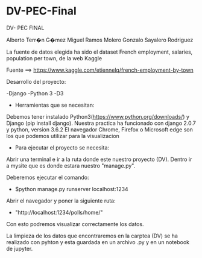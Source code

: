 # DV-PEC-Final


DV- PEC FINAL


Alberto Terr�n G�mez
Miguel Ramos Molero
Gonzalo Sayalero Rodriguez


La fuente de datos elegida ha sido el dataset French employment, salaries, population per town, de la web Kaggle

Fuente ==> https://www.kaggle.com/etiennelq/french-employment-by-town

Desarrollo del proyecto:

-Django
-Python 3
-D3

- Herramientas que se necesitan:

Debemos tener instalado Python3(https://www.python.org/downloads/)  y Django (pip install django).
Nuestra practica ha funcionado con django 2.0.7 y python, version 3.6.2
El navegador Chrome, Firefox o Microsoft edge son los que podemos utilizar para la visualizacion 

- Para ejecutar el proyecto se necesita: 

Abrir una terminal e ir a la ruta donde este nuestro proyecto (DV).
Dentro ir a mysite que es donde estara nuestro "manage.py".

Deberemos ejecutar el comando:
- $python manage.py runserver localhost:1234

Abrir el navegador y poner la siguiente ruta: 
- "http://localhost:1234/polls/home/"

Con esto podremos visualizar correctamente los datos.


La limpieza de los datos que encontraremos en la carptea (DV) se ha realizado con pyhton
y esta guardada en un archivo .py y en un notebook de jupyter.
